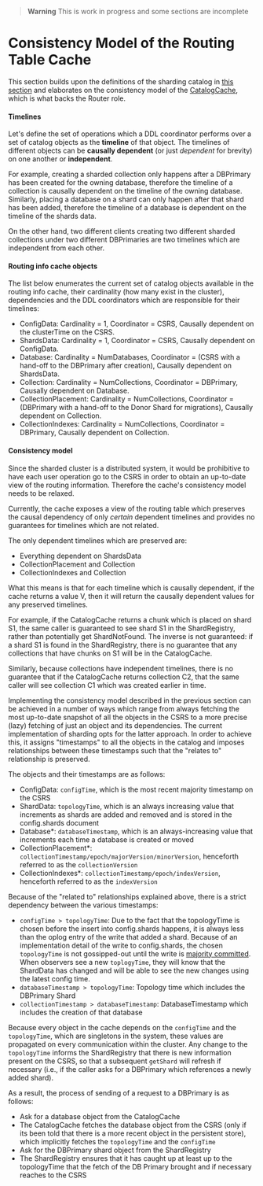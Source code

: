 > **Warning**
> This is work in progress and some sections are incomplete

# Consistency Model of the Routing Table Cache
This section builds upon the definitions of the sharding catalog in [this section](https://github.com/mongodb/mongo/blob/9b4ddb11af242d7c8d48181c26ca091fe4533642/src/mongo/db/s/README_sharding_catalog.md#catalog-containers) and elaborates on the consistency model of the [CatalogCache](https://github.com/mongodb/mongo/blob/r6.0.0/src/mongo/s/catalog_cache.h#L134), which is what backs the Router role.

#### Timelines
Let's define the set of operations which a DDL coordinator performs over a set of catalog objects as the **timeline** of that object. The timelines of different objects can be **causally dependent** (or just *dependent* for brevity) on one another or **independent**.

For example, creating a sharded collection only happens after a DBPrimary has been created for the owning database, therefore the timeline of a collection is causally dependent on the timeline of the owning database. Similarly, placing a database on a shard can only happen after that shard has been added, therefore the timeline of a database is dependent on the timeline of the shards data.

On the other hand, two different clients creating two different sharded collections under two different DBPrimaries are two timelines which are independent from each other.

#### Routing info cache objects
The list below enumerates the current set of catalog objects available in the routing info cache, their cardinality (how many exist in the cluster), dependencies and the DDL coordinators which are responsible for their timelines:

* ConfigData: Cardinality = 1, Coordinator = CSRS, Causally dependent on the clusterTime on the CSRS.
* ShardsData: Cardinality = 1, Coordinator = CSRS, Causally dependent on ConfigData.
* Database: Cardinality = NumDatabases, Coordinator = (CSRS with a hand-off to the DBPrimary after creation), Causally dependent on ShardsData.
* Collection: Cardinality = NumCollections, Coordinator = DBPrimary, Causally dependent on Database.
* CollectionPlacement: Cardinality = NumCollections, Coordinator = (DBPrimary with a hand-off to the Donor Shard for migrations), Causally dependent on Collection.
* CollectionIndexes: Cardinality = NumCollections, Coordinator = DBPrimary, Causally dependent on Collection.

#### Consistency model
Since the sharded cluster is a distributed system, it would be prohibitive to have each user operation go to the CSRS in order to obtain an up-to-date view of the routing information. Therefore the cache's consistency model needs to be relaxed.

Currently, the cache exposes a view of the routing table which preserves the causal dependency of only *certain* dependent timelines and provides no guarantees for timelines which are not related.

The only dependent timelines which are preserved are:
 * Everything dependent on ShardsData
 * CollectionPlacement and Collection
 * CollectionIndexes and Collection

What this means is that for each timeline which is causally dependent, if the cache returns a value V, then it will return the causally dependent values for any preserved timelines.

For example, if the CatalogCache returns a chunk which is placed on shard S1, the same caller is guaranteed to see shard S1 in the ShardRegistry, rather than potentially get ShardNotFound. The inverse is not guaranteed: if a shard S1 is found in the ShardRegistry, there is no guarantee that any collections that have chunks on S1 will be in the CatalogCache.

Similarly, because collections have independent timelines, there is no guarantee that if the CatalogCache returns collection C2, that the same caller will see collection C1 which was created earlier in time.

Implementing the consistency model described in the previous section can be achieved in a number of ways which range from always fetching the most up-to-date snapshot of all the objects in the CSRS to a more precise (lazy) fetching of just an object and its dependencies. The current implementation of sharding opts for the latter approach. In order to achieve this, it assigns "timestamps" to all the objects in the catalog and imposes relationships between these timestamps such that the "relates to" relationship is preserved.

The objects and their timestamps are as follows:
 * ConfigData: `configTime`, which is the most recent majority timestamp on the CSRS
 * ShardData: `topologyTime`, which is an always increasing value that increments as shards are added and removed and is stored in the config.shards document
 * Database*: `databaseTimestamp`, which is an always-increasing value that increments each time a database is created or moved
 * CollectionPlacement*: `collectionTimestamp/epoch/majorVersion/minorVersion`, henceforth referred to as the `collectionVersion`
 * CollectionIndexes*: `collectionTimestamp/epoch/indexVersion`, henceforth referred to as the `indexVersion`

Because of the "related to" relationships explained above, there is a strict dependency between the various timestamps:
 * `configTime > topologyTime`: Due to the fact that the topologyTime is chosen before the insert into config.shards happens, it is always less than the oplog entry of the write that added a shard. Because of an implementation detail of the write to config.shards, the chosen `topologyTime` is not gossipped-out until the write is [majority committed](https://github.com/mongodb/mongo/blob/ce925dfbbc9459f65b1ad6f91a2d85c02ab69ca4/src/mongo/db/s/topology_time_ticker.h#L64-L75). When observers see a new `toplogyTime`, they will know that the ShardData has changed and will be able to see the new changes using the latest config time.
 * `databaseTimestamp > topologyTime`: Topology time which includes the DBPrimary Shard
 * `collectionTimestamp > databaseTimestamp`: DatabaseTimestamp which includes the creation of that database

Because every object in the cache depends on the `configTime` and the `topologyTime`, which are singletons in the system, these values are propagated on every communication within the cluster. Any change to the `topologyTime` informs the ShardRegistry that there is new information present on the CSRS, so that a subsequent `getShard` will refresh if necessary (i.e., if the caller asks for a DBPrimary which references a newly added shard).

As a result, the process of sending of a request to a DBPrimary is as follows:
 * Ask for a database object from the CatalogCache
 * The CatalogCache fetches the database object from the CSRS (only if its been told that there is a more recent object in the persistent store), which implicitly fetches the `topologyTime` and the `configTime`
 * Ask for the DBPrimary shard object from the ShardRegistry
 * The ShardRegistry ensures that it has caught up at least up to the topologyTime that the fetch of the DB Primary brought and if necessary reaches to the CSRS

